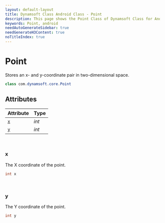 ```yaml
---
layout: default-layout
title: Dynamsoft Class Android Class - Point
description: This page shows the Point Class of Dynamsoft Class for Android Language.
keywords: Point, android
needAutoGenerateSidebar: true
needGenerateH3Content: true
noTitleIndex: true
---
```



# Point
Stores an x- and y-coordinate pair in two-dimensional space.

```java
class com.dynamsoft.core.Point
```

## Attributes
  
| Attribute | Type | 
|---------- | ---- | 
| [`x`](#x) | *int* |
| [`y`](#y) | *int* |


&nbsp;

### x
The X coordinate of the point.
```java
int x
```


&nbsp;

### y
The Y coordinate of the point.
```java
int y
```
